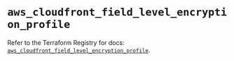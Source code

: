 # `aws_cloudfront_field_level_encryption_profile`

Refer to the Terraform Registry for docs: [`aws_cloudfront_field_level_encryption_profile`](https://registry.terraform.io/providers/hashicorp/aws/4.54.0/docs/resources/cloudfront_field_level_encryption_profile).
